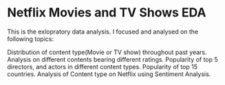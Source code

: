 # Netflix Movies and TV Shows EDA
This is the exlopratory data analysis. I focused and analysed on the following topics:

Distribution of content type(Movie or TV show) throughout past years. 
Analysis on different contents bearing different ratings. 
Popularity of top 5 directors, and actors in different content types. 
Popularity of top 15 countries. 
Analysis of Content type on Netflix using Sentiment Analysis. 

